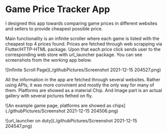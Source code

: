 # Game Price Tracker App

I designed this app towards comparing game prices in different websites and sellers to provide cheapest possible price.

Main functionality is an infinite scroller where each game is listed with the cheapest top 4 prices found. Prices are fetched through web scrapping via Flutter/HTTP-HTML package. Upon that each price click sends user to the corresponding web store with url_launcher package. You can see screenshots from the working app below.

![Infinite Scroll Page](./githubPictures/Screenshot 2021-12-15 204527.png)

All the information in the app are fetched through several websites. Rather using APIs, it was more convinient and mostly the only way for many of them. Platforms are showed as a material Chip. And Image part is an actual gallery with several pictures fethed on fly.

![An example game page, platforms are showed as chips](./githubPictures/Screenshot 2021-12-15 204506.png)

![url_launcher on duty](./githubPictures/Screenshot 2021-12-15 204547.png)
